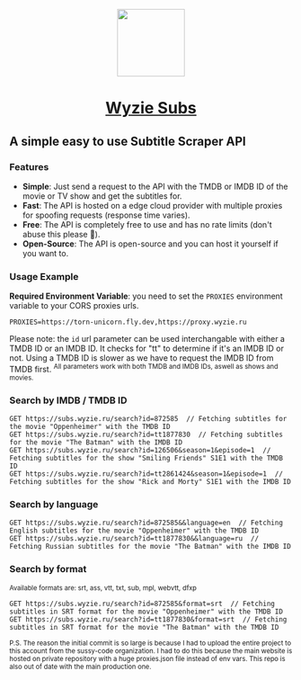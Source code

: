 <p align="center">
  <a href="https://subs.wyzie.ru/">
    <img src="https://i.postimg.cc/L5ppKYC5/cclogo.png" height="120">
    <h1 align="center">Wyzie Subs</h1>
  </a>
</p>

## A simple easy to use Subtitle Scraper API

### Features
- **Simple**: Just send a request to the API with the TMDB or IMDB ID of the movie or TV show and get the subtitles for.
- **Fast**: The API is hosted on a edge cloud provider with multiple proxies for spoofing requests (response time varies).
- **Free**: The API is completely free to use and has no rate limits (don't abuse this please 🙏).
- **Open-Source**: The API is open-source and you can host it yourself if you want to.
  
### Usage Example

**Required Environment Variable**: you need to set the `PROXIES` environment variable to your CORS proxies urls.

```
PROXIES=https://torn-unicorn.fly.dev,https://proxy.wyzie.ru
```

Please note: the `id` url parameter can be used interchangable with either a TMDB ID or an IMDB ID. It checks for "tt" to determine if it's an IMDB ID or not. Using a TMDB ID is slower as we have to request the IMDB ID from TMDB first.
<sup>
  All parameters work with both TMDB and IMDB IDs, aswell as shows and movies.
</sup>

### Search by IMDB / TMDB ID
```http
GET https://subs.wyzie.ru/search?id=872585  // Fetching subtitles for the movie "Oppenheimer" with the TMDB ID
GET https://subs.wyzie.ru/search?id=tt1877830  // Fetching subtitles for the movie "The Batman" with the IMDB ID
GET https://subs.wyzie.ru/search?id=126506&season=1&episode=1  // Fetching subtitles for the show "Smiling Friends" S1E1 with the TMDB ID
GET https://subs.wyzie.ru/search?id=tt2861424&season=1&episode=1  // Fetching subtitles for the show "Rick and Morty" S1E1 with the IMDB ID
```

### Search by language
```http
GET https://subs.wyzie.ru/search?id=872585&&language=en  // Fetching English subtitles for the movie "Oppenheimer" with the TMDB ID
GET https://subs.wyzie.ru/search?id=tt1877830&&language=ru  // Fetching Russian subtitles for the movie "The Batman" with the IMDB ID
```

### Search by format
<sup>
  Available formats are: srt, ass, vtt, txt, sub, mpl, webvtt, dfxp
</sup>

```http
GET https://subs.wyzie.ru/search?id=872585&format=srt  // Fetching subtitles in SRT format for the movie "Oppenheimer" with the TMDB ID
GET https://subs.wyzie.ru/search?id=tt1877830&format=srt  // Fetching subtitles in SRT format for the movie "The Batman" with the TMDB ID
```

<sup>
  P.S. The reason the initial commit is so large is because I had to upload the entire project to this account from the sussy-code organization. I had to do this because the main website is hosted on private repository with a huge proxies.json file instead of env vars. This repo is also out of date with the main production one.
</sup>
